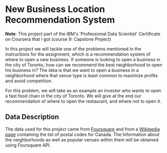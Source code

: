 # New Business Location Recommendation System

<b>Note</b>: This project part of the IBM's 'Professional Data Scientist' Certificate on Coursera that I got (course 9: Capstone Project)

In this project we will tackle one of the problems mentioned in the instructions for the assignment, which is a recommendation system of where to open a new business. If someone is looking to open a business in the city of Toronto, how can we recommend
the best neighborhood to open his business in? The idea is that we want to open a business in a neighborhood where that venue type is least common to maximize profits and avoid competition.

For this problem, we will take as an example an investor who wants to open a fast food
chain in the city of Toronto. We will give at the end our recommendation of where to open the
restaurant, and where not to open it.

## Data Description

The data used for this project came from <a href = 'https://foursquare.com/'>Foursquare</a> and from a <a href = 'https://en.wikipedia.org/wiki/List_of_postal_codes_of_Canada:_M'>Wikipedia page</a> containing the list of postal codes for Canada. The Information about the neighborhoods as well as popular venues within them will be obtained using Foursquare API.


